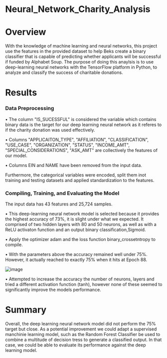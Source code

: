 # Neural_Network_Charity_Analysis
# Overview
With the knowledge of machine learning and neural networks, this project use the features in the provided dataset to help Beks create a binary classifier that is capable of predicting whether applicants will be successful if funded by Alphabet Soup. 
The purpose of doing this anaylsis is to use deep-learning neural networks with the TensorFlow platform in Python, to analyze and classify the success of charitable donations.
# Results
### Data Preprocessing
•	The column "IS_SUCESSFUL"  is considered the variable which contains binary data is the target for our deep learning neural network as it referes to if the charity donation was used effectively.

•	Columns "APPLICAITON_TYPE", "AFFILIATION", "CLASSIFICATION", "USE_CASE", "ORGANIZATION", "STATUS", "INCOME_AMT", "SPECIAL_CONSIDERATIONS", "ASK_AMT" are collectively the features of our model.

•	Columns EIN and NAME have been removed from the input data. 

Furthermore, the categorical variables were encoded, split them inot training and testing datasets and applied standardization to the features.

### Compiling, Training, and Evaluating the Model
The input data has 43 features and 25,724 samples.

•	This deep-learning neural network model is selected because it provides the highest accuracy of 73%, it is slight under what we expected. It comprised of two hidden layers with 80 and 50 neurons, as well as with a ReLU activaton function and an output binary classification,Sigmoid.

•	Apply the optimizer adam and the loss function binary_crossetntropy to compile.

•	With the parameters above the accuracy remained well under 75%. However, it actually reached to exactly 75% when it hits at Epoch 88. 

![image](https://user-images.githubusercontent.com/82733723/132998095-e77e1a20-5237-4af1-b353-3d08ce2cce31.png)  

•	Attempted to increase the accuracy the number of neurons, layers and tried a different activation function (tanh), however none of these seemed to significantly improve the models performance.

# Summary
Overall, the deep learning neural network model did not perform the 75% target but close. As a potential improvement we could adapt a supervised manchinie learning model,  such as the Random Forest Classifier be used to combine a multitude of decision tress to generate a classified output. In that case, we could be able to evaluate its performance against the deep learning model. 




